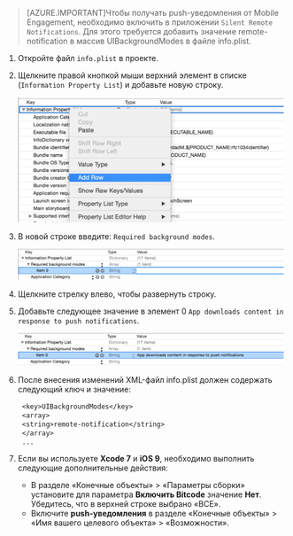 > [AZURE.IMPORTANT]Чтобы получать push-уведомления от Mobile Engagement, необходимо включить в приложении `Silent Remote Notifications`. Для этого требуется добавить значение remote-notification в массив UIBackgroundModes в файле info.plist.

1. Откройте файл `info.plist` в проекте.
2. Щелкните правой кнопкой мыши верхний элемент в списке (`Information Property List`) и добавьте новую строку.

	![](./media/mobile-engagement-ios-silent-push/xcode-plist-add-silent-push1.png)

3. В новой строке введите: `Required background modes`.

	![](./media/mobile-engagement-ios-silent-push/xcode-plist-add-silent-push2.png)

4. Щелкните стрелку влево, чтобы развернуть строку.
5. Добавьте следующее значение в элемент 0 `App downloads content in response to push notifications`.

	![](./media/mobile-engagement-ios-silent-push/xcode-plist-add-silent-push3.png)

6. После внесения изменений XML-файл info.plist должен содержать следующий ключ и значение:

	    <key>UIBackgroundModes</key>
	    <array>
	    <string>remote-notification</string>
	    </array>
	    ...
    
7. Если вы используете **Xcode 7** и **iOS 9**, необходимо выполнить следующие дополнительные действия:
	- В разделе «Конечные объекты» > «Параметры сборки» установите для параметра **Включить Bitcode** значение **Нет**. Убедитесь, что в верхней строке выбрано «ВСЕ». 
	- Включите **push-уведомления** в разделе «Конечные объекты» > «Имя вашего целевого объекта» > «Возможности».

<!---HONumber=Oct15_HO1-->